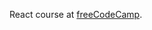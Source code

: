 React course at [freeCodeCamp](https://www.youtube.com/watch?v=bMknfKXIFA8&list=PLfJvc07x9nQzxgFrV43u_wTLoHHc6-msK&index=1).
